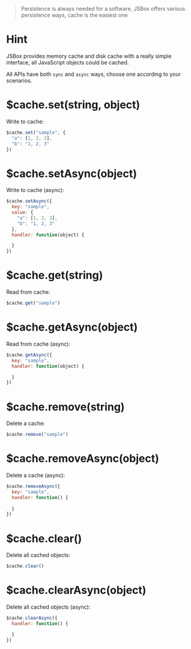 > Persistence is always needed for a software, JSBox offers various persistence ways, cache is the easiest one

# Hint

JSBox provides memory cache and disk cache with a really simple interface, all JavaScript objects could be cached.

All APIs have both `sync` and `async` ways, choose one according to your scenarios.

# $cache.set(string, object)

Write to cache:

```js
$cache.set("sample", {
  "a": [1, 2, 3],
  "b": "1, 2, 3"
})
```

# $cache.setAsync(object)

Write to cache (async):

```js
$cache.setAsync({
  key: "sample",
  value: {
    "a": [1, 2, 3],
    "b": "1, 2, 3"
  },
  handler: function(object) {

  }
})
```

# $cache.get(string)

Read from cache:

```js
$cache.get("sample")
```

# $cache.getAsync(object)

Read from cache (async):

```js
$cache.getAsync({
  key: "sample",
  handler: function(object) {

  }
})
```

# $cache.remove(string)

Delete a cache:

```js
$cache.remove("sample")
```

# $cache.removeAsync(object)

Delete a cache (async):

```js
$cache.removeAsync({
  key: "sample",
  handler: function() {
    
  }
})
```

# $cache.clear()

Delete all cached objects:

```js
$cache.clear()
```

# $cache.clearAsync(object)

Delete all cached objects (async):

```js
$cache.clearAsync({
  handler: function() {

  }
})
```